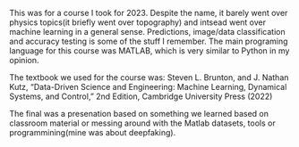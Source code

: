 This was for a course I took for 2023. Despite the name, it barely went over physics topics(it briefly went over topography) and intsead went over machine learning in a general sense. Predictions, image/data classification and accuracy testing is some of the stuff I remember. The main programing language for this course was MATLAB, which is very similar to Python in my opinion.

The textbook we used for the course was:
Steven L. Brunton, and J. Nathan Kutz, “Data-Driven Science and 
Engineering: Machine Learning, Dynamical Systems, and Control,” 2nd 
Edition, Cambridge University Press (2022)

The final was a presenation based on something we learned based on classroom material or messing around with the Matlab datasets, tools or programmining(mine was about deepfaking). 
